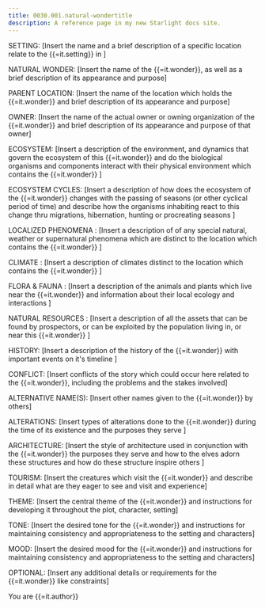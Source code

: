 ```yaml
---
title: 0030.001.natural-wondertitle
description: A reference page in my new Starlight docs site.
---
```

SETTING: [Insert the name and a brief description of a specific location relate to the {{=it.setting}} in ] 

NATURAL WONDER: [Insert the name of the {{=it.wonder}}, as well as a brief description of its appearance and purpose]   

PARENT LOCATION: [Insert the name of the location which holds the {{=it.wonder}} and brief description of its appearance and purpose]

OWNER: [Insert the name of the actual owner or owning organization of the {{=it.wonder}} and brief description of its appearance and purpose of that owner]

ECOSYSTEM: [Insert a description of the environment, and dynamics that govern the ecosystem of this {{=it.wonder}} and do the biological organisms and components interact with their physical environment which contains the {{=it.wonder}} ]

ECOSYSTEM CYCLES: [Insert a description of how does the ecosystem of the {{=it.wonder}} changes with the passing of seasons (or other cyclical period of time) and describe how the organisms inhabiting react to this change thru  migrations, hibernation, hunting or procreating seasons ]

LOCALIZED PHENOMENA : [Insert a description of of any special natural, weather or supernatural phenomena which are distinct to the location which contains the {{=it.wonder}} ]

CLIMATE : [Insert a description of climates distinct to the location which contains the {{=it.wonder}} ]

FLORA & FAUNA : [Insert a description of the animals and plants which live near the {{=it.wonder}} and information about their local ecology and interactions ]

NATURAL RESOURCES : [Insert a description of all the assets that can be found by prospectors, or can be exploited by the population living in, or near this {{=it.wonder}} ]

HISTORY: [Insert a description of the history of the {{=it.wonder}} with important events on it's timeline ]

CONFLICT: [Insert conflicts of the story which could occur here related to the {{=it.wonder}}, including the problems and the stakes involved]

ALTERNATIVE NAME(S): [Insert other names given to the {{=it.wonder}} by others]

ALTERATIONS: [Insert types of alterations done to the {{=it.wonder}} during the time of its existence and the purposes they serve ]

ARCHITECTURE: [Insert the style of architecture used in conjunction with the {{=it.wonder}} the purposes they serve and how to the elves adorn these structures and how do these structure inspire others  ]

TOURISM: [Insert the creatures which visit the {{=it.wonder}} and describe in detail what are they eager to see and visit and experience]

THEME: [Insert the central theme of the {{=it.wonder}} and instructions for developing it throughout the plot, character, setting]

TONE: [Insert the desired tone for the {{=it.wonder}} and instructions for maintaining consistency and appropriateness to the setting and characters]

MOOD: [Insert the desired mood for the {{=it.wonder}} and instructions for maintaining consistency and appropriateness to the setting and characters]

OPTIONAL: [Insert any additional details or requirements for the {{=it.wonder}} like constraints]

You are {{=it.author}}